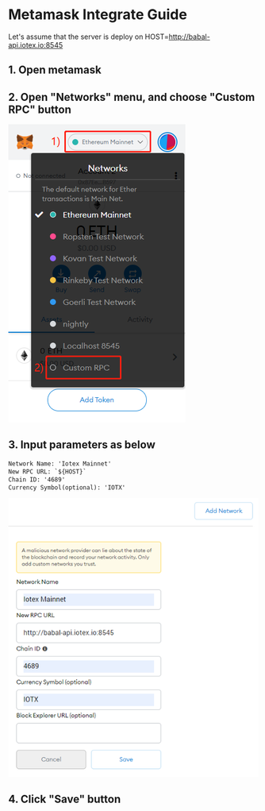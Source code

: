 # Metamask Integrate Guide

Let's assume that the server is deploy on HOST=http://babal-api.iotex.io:8545

## 1. Open metamask
## 2. Open "Networks" menu, and choose "Custom RPC" button
![avatar](https://github.com/iotexproject/babel-api/raw/main/doc/metamask-network.png)
## 3. Input parameters as below
```
Network Name: 'Iotex Mainnet'
New RPC URL: `${HOST}`
Chain ID: '4689'
Currency Symbol(optional): 'IOTX'
```

![avatar](https://github.com/iotexproject/babel-api/raw/main/doc/metamask-add.png)

## 4. Click "Save" button
